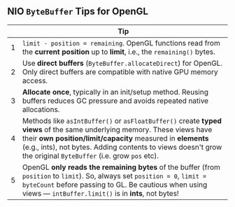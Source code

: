 ## NIO `ByteBuffer` Tips for OpenGL

|    | Tip                                                                                                                                                                                                                                                                                                     |
|---:|---------------------------------------------------------------------------------------------------------------------------------------------------------------------------------------------------------------------------------------------------------------------------------------------------------|
|  1 | `limit - position = remaining`. OpenGL functions read from the **current position** up to **limit**, i.e., the `remaining()` bytes.                                                                                                                                                                     |
|  2 | Use **direct buffers** (`ByteBuffer.allocateDirect`) for OpenGL. Only direct buffers are compatible with native GPU memory access.                                                                                                                                                                      |
|  3 | **Allocate once**, typically in an init/setup method. Reusing buffers reduces GC pressure and avoids repeated native allocations.                                                                                                                                                                       |
|  4 | Methods like `asIntBuffer()` or `asFloatBuffer()` create **typed views** of the same underlying memory. These views have their **own position/limit/capacity** measured in **elements** (e.g., ints), not bytes. Adding contents to views doesn't grow the original `ByteBuffer` (i.e. grow `pos` etc). |
|  5 | OpenGL **only reads the remaining bytes** of the buffer (from `position` to `limit`). So, always set `position = 0`, `limit = byteCount` before passing to GL. Be cautious when using views — `intBuffer.limit()` is in **ints**, not bytes!                                                            |
